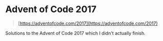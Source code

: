 # Advent of Code 2017
>[https://adventofcode.com/2017](https://adventofcode.com/2017)

Solutions to the Advent of Code 2017 which I didn't actually finish. 

